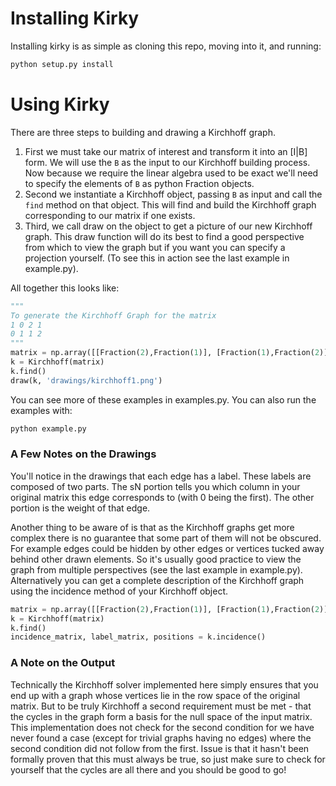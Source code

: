 # Installing Kirky

Installing kirky is as simple as cloning this repo, moving into it, and running:

```bash
python setup.py install
```

# Using Kirky

There are three steps to building and drawing a Kirchhoff graph. 

1. First we must take our matrix of interest and transform it into an [I|B] form. We will use the `B` as the input to our Kirchhoff building process. Now because we require the linear algebra used to be exact we'll need to specify the elements of `B` as python Fraction objects. 
2. Second we instantiate a Kirchhoff object, passing `B` as input and call the `find` method on that object. This will find and build the Kirchhoff graph corresponding to our matrix if one exists.
3. Third, we call draw on the object to get a picture of our new Kirchhoff graph. This draw function will do its best to find a good perspective from which to view the graph but if you want you can specify a projection yourself. (To see this in action see the last example in example.py).

All together this looks like:

```python
"""
To generate the Kirchhoff Graph for the matrix
1 0 2 1
0 1 1 2
"""
matrix = np.array([[Fraction(2),Fraction(1)], [Fraction(1),Fraction(2)]])
k = Kirchhoff(matrix)
k.find()
draw(k, 'drawings/kirchhoff1.png')
``` 

You can see more of these examples in examples.py. You can also run the examples with:

```bash
python example.py
```

### A Few Notes on the Drawings
You'll notice in the drawings that each edge has a label. These labels are composed of two parts. The sN portion tells you which column in your original matrix this edge corresponds to (with 0 being the first). The other portion is the weight of that edge. 

Another thing to be aware of is that as the Kirchhoff graphs get more complex there is no guarantee that some part of them will not be obscured. For example edges could be hidden by other edges or vertices tucked away behind other drawn elements. So it's usually good practice to view the graph from multiple perspectives (see the last example in example.py). Alternatively you can get a complete description of the Kirchhoff graph using the incidence method of your Kirchhoff object.

```python
matrix = np.array([[Fraction(2),Fraction(1)], [Fraction(1),Fraction(2)]])
k = Kirchhoff(matrix)
k.find()
incidence_matrix, label_matrix, positions = k.incidence()
```

### A Note on the Output
Technically the Kirchhoff solver implemented here simply ensures that you end up with a graph whose vertices lie in the row space of the original matrix. But to be truly Kirchhoff a second requirement must be met - that the cycles in the graph form a basis for the null space of the input matrix. This implementation does not check for the second condition for we have never found a case (except for trivial graphs having no edges) where the second condition did not follow from the first. Issue is that it hasn't been formally proven that this must always be true, so just make sure to check for yourself that the cycles are all there and you should be good to go!
